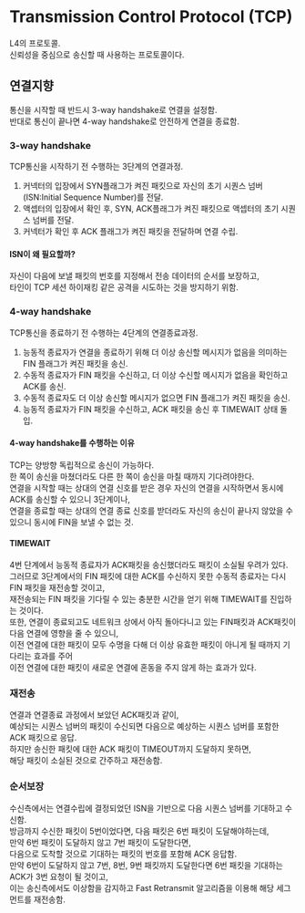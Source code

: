 # Transmission Control Protocol (TCP)
L4의 프로토콜. <br/>
신뢰성을 중심으로 송신할 때 사용하는 프로토콜이다. <br/>

## 연결지향
통신을 시작할 때 반드시 3-way handshake로 연결을 설정함. <br/>
반대로 통신이 끝나면 4-way handshake로 안전하게 연결을 종료함. <br/>

### 3-way handshake
TCP통신을 시작하기 전 수행하는 3단계의 연결과정. <br/>
1. 커넥터의 입장에서 SYN플래그가 켜진 패킷으로 자신의 초기 시퀀스 넘버(ISN:Initial Sequence Number)를 전달.
2. 액셉터의 입장에서 확인 후, SYN, ACK플래그가 켜진 패킷으로 액셉터의 초기 시퀀스 넘버를 전달.
3. 커넥터가 확인 후 ACK 플래그가 켜진 패킷을 전달하며 연결 수립.

#### ISN이 왜 필요할까?
자신이 다음에 보낼 패킷의 번호를 지정해서 전송 데이터의 순서를 보장하고, <br/>
타인이 TCP 세션 하이재킹 같은 공격을 시도하는 것을 방지하기 위함. <br/>

### 4-way handshake
TCP통신을 종료하기 전 수행하는 4단계의 연결종료과정. <br/>
1. 능동적 종료자가 연결을 종료하기 위해 더 이상 송신할 메시지가 없음을 의미하는 FIN 플래그가 켜진 패킷을 송신.
2. 수동적 종료자가 FIN 패킷을 수신하고, 더 이상 수신할 메시지가 없음을 확인하고 ACK를 송신.
3. 수동적 종료자도 더 이상 송신할 메시지가 없으면 FIN 플래그가 켜진 패킷을 송신.
4. 능동적 종료자가 FIN 패킷을 수신하고, ACK 패킷을 송신 후 TIMEWAIT 상태 돌입.

#### 4-way handshake를 수행하는 이유
TCP는 양방향 독립적으로 송신이 가능하다. <br/>
한 쪽이 송신을 마쳤더라도 다른 한 쪽이 송신을 마칠 때까지 기다려야한다. <br/>
연결을 시작할 때는 상대의 연결 신호를 받은 경우 자신의 연결을 시작하면서 동시에 ACK를 송신할 수 있으니 3단계이나, <br/>
연결을 종료할 때는 상대의 연결 종료 신호를 받더라도 자신의 송신이 끝나지 않았을 수 있으니 동시에 FIN을 보낼 수 없는 것. <br/>

#### TIMEWAIT
4번 단계에서 능동적 종료자가 ACK패킷을 송신했더라도 패킷이 소실될 우려가 있다. <br/>
그러므로 3단계에서의 FIN 패킷에 대한 ACK를 수신하지 못한 수동적 종료자는 다시 FIN 패킷을 재전송할 것이고, <br/>
재전송되는 FIN 패킷을 기다릴 수 있는 충분한 시간을 얻기 위해 TIMEWAIT를 진입하는 것이다. <br/>
또한, 연결이 종료되고도 네트워크 상에서 아직 돌아다니고 있는 FIN패킷과 ACK패킷이 다음 연결에 영향을 줄 수 있으니, <br/>
이전 연결에 대한 패킷이 모두 수명을 다해 더 이상 유효한 패킷이 아니게 될 때까지 기다리는 효과를 주어<br/>
이전 연결에 대한 패킷이 새로운 연결에 혼동을 주지 않게 하는 효과가 있다.

### 재전송
연결과 연결종료 과정에서 보았던 ACK패킷과 같이, <br/>
예상되는 시퀀스 넘버의 패킷이 수신되면 다음으로 예상하는 시퀀스 넘버를 포함한 ACK 패킷으로 응답. <br/>
하지만 송신한 패킷에 대한 ACK 패킷이 TIMEOUT까지 도달하지 못하면, <br/>
해당 패킷이 소실된 것으로 간주하고 재전송함.

### 순서보장
수신측에서는 연결수립에 결정되었던 ISN을 기반으로 다음 시퀀스 넘버를 기대하고 수신함. <br/>
방금까지 수신한 패킷이 5번이었다면, 다음 패킷은 6번 패킷이 도달해야하는데, <br/>
만약 6번 패킷이 도달하지 않고 7번 패킷이 도달한다면, <br/>
다음으로 도착할 것으로 기대하는 패킷의 번호를 포함해 ACK 응답함. <br/>
만약 6번이 도달하지 않고 7번, 8번, 9번 패킷까지 도달한다면 6번 패킷을 기대하는 ACK가 3번 요청이 될 것이고, <br/>
이는 송신측에서도 이상함을 감지하고 Fast Retransmit 알고리즘을 이용해 해당 세그먼트를 재전송함. <br/>
